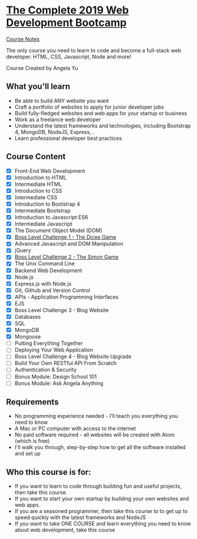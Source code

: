 # [The Complete 2019 Web Development Bootcamp](https://www.udemy.com/course/the-complete-web-development-bootcamp/)

[Course Notes](https://github.com/genesisgabiola/the-complete-web-development-bootcamp)

The only course you need to learn to code and become a full-stack web developer. HTML, CSS, Javascript, Node and more!

Course Created by Angela Yu

## What you'll learn

- Be able to build ANY website you want
- Craft a portfolio of websites to apply for junior developer jobs
- Build fully-fledged websites and web apps for your startup or business
- Work as a freelance web developer
- Understand the latest frameworks and technologies, including Bootstrap 4, MongoDB, NodeJS, Express, .
- Learn professional developer best practices

## Course Content

- [x] Front-End Web Development
- [x] Introduction to HTML
- [x] Intermediate HTML
- [x] Introduction to CSS
- [x] Intermediate CSS
- [x] Introduction to Bootstrap 4
- [x] Intermediate Bootstrap
- [x] Introduction to Javascript ES6
- [x] Intermediate Javascript
- [x] The Document Object Model (DOM)
- [x] [Boss Level Challenge 1 - The Dicee Game](https://genesisgabiola.github.io/sandbox/dicee)
- [x] Advanced Javascript and DOM Manipulation
- [x] jQuery
- [x] [Boss Level Challenge 2 - The Simon Game](https://genesisgabiola.github.io/sandbox/simon-game)
- [x] The Unix Command Line
- [x] Backend Web Development
- [x] Node.js
- [x] Express.js with Node.js
- [x] Git, Github and Version Control
- [x] APIs - Application Programming Interfaces
- [x] EJS
- [x] Boss Level Challenge 3 - Blog Website
- [x] Databases
- [x] SQL
- [x] MongoDB
- [x] Mongoose
- [ ] Putting Everything Together
- [ ] Deploying Your Web Application
- [ ] Boss Level Challenge 4 - Blog Website Upgrade
- [ ] Build Your Own RESTful API From Scratch
- [ ] Authentication & Security
- [ ] Bonus Module: Design School 101
- [ ] Bonus Module: Ask Angela Anything

## Requirements

- No programming experience needed - I'll teach you everything you need to know
- A Mac or PC computer with access to the internet
- No paid software required - all websites will be created with Atom (which is free)
- I'll walk you through, step-by-step how to get all the software installed and set up

## Who this course is for:

- If you want to learn to code through building fun and useful projects, then take this course.
- If you want to start your own startup by building your own websites and web apps.
- If you are a seasoned programmer, then take this course to to get up to speed quickly with the latest frameworks and NodeJS
- If you want to take ONE COURSE and learn everything you need to know about web development, take this course